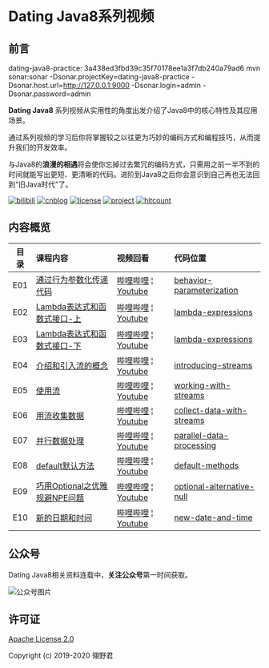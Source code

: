 # Dating Java8系列视频

## 前言

dating-java8-practice: 3a438ed3fbd39c35f70178ee1a3f7db240a79ad6
mvn sonar:sonar   -Dsonar.projectKey=dating-java8-practice   -Dsonar.host.url=http://127.0.0.1:9000   -Dsonar.login=admin  -Dsonar.password=admin

**Dating Java8** 系列视频从实用性的角度出发介绍了Java8中的核心特性及其应用场景。

通过系列视频的学习后你将掌握较之以往更为巧妙的编码方式和编程技巧，从而提升我们的开发效率。

与Java8的**浪漫的相遇**将会使你忘掉过去繁冗的编码方式，只需用之前一半不到的时间就能写出更短、更清晰的代码。进阶到Java8之后你会意识到自己再也无法回到“旧Java时代”了。

[![bilibili](https://img.shields.io/badge/bilibili-dating%20java8-ff69b4)](https://space.bilibili.com/51812124) 
[![cnblog](https://img.shields.io/badge/cnblog-%40lingyejun-red.svg)](https://www.cnblogs.com/lingyejun/)
[![license](https://img.shields.io/badge/License-Apache%202.0-blue.svg)](https://github.com/lingyejun/dating-java8/blob/master/LICENSE)
[![project](https://img.shields.io/github/stars/lingyejun/dating-java8.svg?style=social&label=Stars)](https://github.com/lingyejun/dating-java8)
[![hitcount](http://hits.dwyl.io/lingyejun/dating-java8.svg)](http://hits.dwyl.io/lingyejun/dating-java8)

## 内容概览

| 目录 | 课程内容 | 视频回看 | 代码位置 | 
|:-----:|:--------|:-------|:-------|
| E01 | [通过行为参数化传递代码]() | [哔哩哔哩](https://www.bilibili.com/video/av74073231) &brvbar; [Youtube](https://www.youtube.com/watch?v=p0Nc3y9dfSc)| [behavior-parameterization](https://github.com/lingyejun/dating-java8/tree/master/chap2-behavior_parameterization) |
| E02 | [Lambda表达式和函数式接口-上](https://www.youtube.com/watch?v=zPpm6A-inMQ) | [哔哩哔哩](https://www.bilibili.com/video/av74218060) &brvbar; [Youtube](https://www.youtube.com/watch?v=zPpm6A-inMQ)| [lambda-expressions](https://github.com/lingyejun/dating-java8/tree/master/chap3-lambda_expressions) |
| E03 | [Lambda表达式和函数式接口-下]() | [哔哩哔哩](https://www.bilibili.com/video/av74294515) &brvbar; [Youtube](https://www.youtube.com/watch?v=zWSQjqSAFfs)| [lambda-expressions](https://github.com/lingyejun/dating-java8/tree/master/chap3-lambda_expressions) |
| E04 | [介绍和引入流的概念]() | [哔哩哔哩](https://www.bilibili.com/video/av75244629) &brvbar; [Youtube](https://www.youtube.com/watch?v=VqyBsRopV1g)| [introducing-streams](https://github.com/lingyejun/dating-java8/tree/master/chap4-introducing_streams) |
| E05 | [使用流]() | [哔哩哔哩](https://www.bilibili.com/video/av75927924) &brvbar; [Youtube](https://www.youtube.com/watch?v=XHXvuXQswUo)| [working-with-streams](https://github.com/lingyejun/dating-java8/tree/master/chap5-working_with_streams) |
| E06 | [用流收集数据]() | [哔哩哔哩](https://www.bilibili.com/video/av77637935) &brvbar; [Youtube](https://www.youtube.com/watch?v=_qiHvXvIlhs)| [collect-data-with-streams](https://github.com/lingyejun/dating-java8/tree/master/chap6-collect_data_with_streams) |
| E07 | [并行数据处理]() | [哔哩哔哩](https://www.bilibili.com/video/av79456059) &brvbar; [Youtube](https://www.youtube.com/watch?v=rWzWHKl8zBw)| [parallel-data-processing](https://github.com/lingyejun/dating-java8/tree/master/chap7-parallel_data_processing) |
| E08 | [default默认方法]() | [哔哩哔哩](https://www.bilibili.com/video/av71125163) &brvbar; [Youtube](https://www.youtube.com/watch?v=-dxK6UgsxUk)| [default-methods](https://github.com/lingyejun/dating-java8/tree/master/chap8-default_methods) |
| E09 | [巧用Optional之优雅规避NPE问题]() | [哔哩哔哩](https://www.bilibili.com/video/av70488633) &brvbar; [Youtube](https://www.youtube.com/watch?v=1UZNdSF3pdQ)| [optional-alternative-null](https://github.com/lingyejun/dating-java8/tree/master/chap9-optional_alternative_null) |
| E10 | [新的日期和时间]() | [哔哩哔哩](https://www.bilibili.com/video/av78607725) &brvbar; [Youtube](https://www.youtube.com/watch?v=PTrvzd--HPo)| [new-date-and-time](https://github.com/lingyejun/dating-java8/tree/master/chap10-new_date_and_time) |

## 公众号

Dating Java8相关资料连载中，**关注公众号**第一时间获取。

![公众号图片](https://blog-static.cnblogs.com/files/lingyejun/qrcode_for_lingyi.ico)

## 许可证

[Apache License 2.0](https://github.com/lingyejun/dating-java8/blob/master/LICENSE)

Copyright (c) 2019-2020 翎野君
